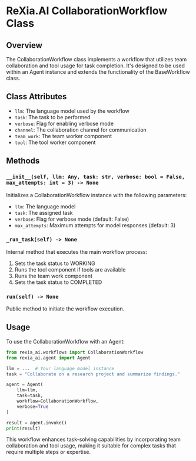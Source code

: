 # ReXia.AI CollaborationWorkflow Class

## Overview

The CollaborationWorkflow class implements a workflow that utilizes team collaboration and tool usage for task completion. It's designed to be used within an Agent instance and extends the functionality of the BaseWorkflow class.

## Class Attributes

- `llm`: The language model used by the workflow
- `task`: The task to be performed
- `verbose`: Flag for enabling verbose mode
- `channel`: The collaboration channel for communication
- `team_work`: The team worker component
- `tool`: The tool worker component

## Methods

### `__init__(self, llm: Any, task: str, verbose: bool = False, max_attempts: int = 3) -> None`

Initializes a CollaborationWorkflow instance with the following parameters:

- `llm`: The language model
- `task`: The assigned task
- `verbose`: Flag for verbose mode (default: False)
- `max_attempts`: Maximum attempts for model responses (default: 3)

### `_run_task(self) -> None`

Internal method that executes the main workflow process:

1. Sets the task status to WORKING
2. Runs the tool component if tools are available
3. Runs the team work component
4. Sets the task status to COMPLETED

### `run(self) -> None`

Public method to initiate the workflow execution.

## Usage

To use the CollaborationWorkflow with an Agent:

```python
from rexia_ai.workflows import CollaborationWorkflow
from rexia_ai.agent import Agent

llm = ...  # Your language model instance
task = "Collaborate on a research project and summarize findings."

agent = Agent(
    llm=llm,
    task=task,
    workflow=CollaborationWorkflow,
    verbose=True
)

result = agent.invoke()
print(result)
```

This workflow enhances task-solving capabilities by incorporating team collaboration and tool usage, making it suitable for complex tasks that require multiple steps or expertise.
